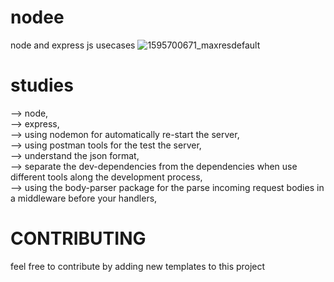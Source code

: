 # nodee
node and express js usecases
![1595700671_maxresdefault](https://user-images.githubusercontent.com/72499839/110999277-30f82f00-8391-11eb-8a1a-d13bdc41c5e1.jpg)


# studies
 -->  node,</br>
  -->   express,</br>
  -->   using nodemon for automatically re-start the server,</br>
  -->    using postman tools for the test the server,</br>
   -->   understand the json format,</br>
    -->  separate the dev-dependencies from the dependencies when use different tools along the development process,</br>
   -->   using the body-parser package for the parse incoming request bodies in a middleware before your handlers,
     
     
     
     
# CONTRIBUTING

 feel free to contribute by adding new templates to this project
